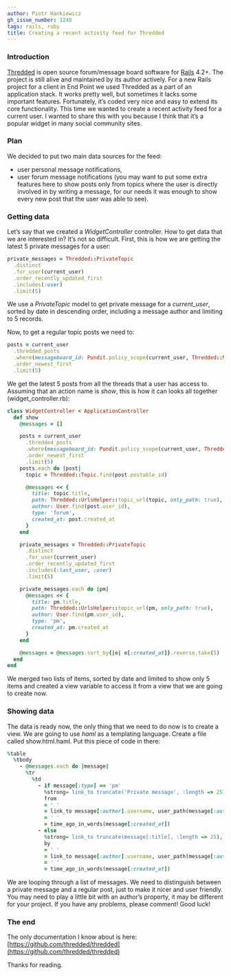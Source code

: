```yaml
---
author: Piotr Hankiewicz
gh_issue_number: 1248
tags: rails, ruby
title: Creating a recent activity feed for Thredded
---
```


### Introduction

[Thredded](https://github.com/thredded/thredded) is open source forum/message board software for [Rails](http://rubyonrails.org/) 4.2+. The project is still alive and maintained by its author actively. For a new Rails project for a client in End Point we used Thredded as a part of an application stack. It works pretty well, but sometimes it lacks some important features. Fortunately, it’s coded very nice and easy to extend its core functionality. This time we wanted to create a recent activity feed for a current user. I wanted to share this with you because I think that it’s a popular widget in many social community sites.

### Plan

We decided to put two main data sources for the feed:

- user personal message notifications,
- user forum message notifications (you may want to put some extra features here to show posts only from topics where the user is directly involved in by writing a message, for our needs it was enough to show every new post that the user was able to see).

### Getting data

Let’s say that we created a *WidgetController* controller. How to get data that we are interested in? It’s not so difficult. First, this is how we are getting the latest 5 private messages for a user:

```ruby
private_messages = Thredded::PrivateTopic
  .distinct
  .for_user(current_user)
  .order_recently_updated_first
  .includes(:user)
  .limit(5)
```

We use a *PrivateTopic* model to get private message for a *current_user*, sorted by date in descending order, including a message author and limiting to 5 records.

Now, to get a regular topic posts we need to:

```ruby
posts = current_user
  .thredded_posts
  .where(messageboard_id: Pundit.policy_scope(current_user, Thredded::Messageboard.all).pluck(:id))
  .order_newest_first
  .limit(5)
```

We get the latest 5 posts from all the threads that a user has access to. Assuming that an action name is *show*, this is how it can looks all together (widget_controller.rb):

```ruby
class WidgetController < ApplicationController
  def show
    @messages = []

    posts = current_user
      .thredded_posts
      .where(messageboard_id: Pundit.policy_scope(current_user, Thredded::Messageboard.all).pluck(:id))
      .order_newest_first
      .limit(5)
    posts.each do |post|
      topic = Thredded::Topic.find(post.postable_id)

      @messages << {
        title: topic.title,
        path: Thredded::UrlsHelper::topic_url(topic, only_path: true),
        author: User.find(post.user_id),
        type: 'forum',
        created_at: post.created_at
      }
    end

    private_messages = Thredded::PrivateTopic
      .distinct
      .for_user(current_user)
      .order_recently_updated_first
      .includes(:last_user, :user)
      .limit(5)

    private_messages.each do |pm|
      @messages << {
        title: pm.title,
        path: Thredded::UrlsHelper::topic_url(pm, only_path: true),
        author: User.find(pm.user_id),
        type: 'pm',
        created_at: pm.created_at
      }
    end

    @messages = @messages.sort_by{|e| e[:created_at]}.reverse.take(5)
  end
end
```

We merged two lists of items, sorted by date and limited to show only 5 items and created a view variable to access it from a view that we are going to create now.

### Showing data

The data is ready now, the only thing that we need to do now is to create a view. We are going to use *haml* as a templating language. Create a file called show.html.haml. Put this piece of code in there:

```ruby
%table
  %tbody
    - @messages.each do |message|
      %tr
        %td
          - if message[:type] == 'pm'
            %strong= link_to truncate('Private message', :length => 25), message[:path]
            from
            = ' '
            = link_to message[:author].username, user_path(message[:author])
            = ' '
            = time_ago_in_words(message[:created_at])
          - else
            %strong= link_to truncate(message[:title], :length => 25), message[:path]
            by
            = ' '
            = link_to message[:author].username, user_path(message[:author])
            = ' '
            = time_ago_in_words(message[:created_at])
```

We are looping through a list of messages. We need to distinguish between a private message and a regular post, just to make it nicer and user friendly. You may need to play a little bit with an author’s property, it may be different for your project. If you have any problems, please comment! Good luck!

### The end

The only documentation I know about is here: [https://github.com/thredded/thredded](https://github.com/thredded/thredded)

Thanks for reading.


